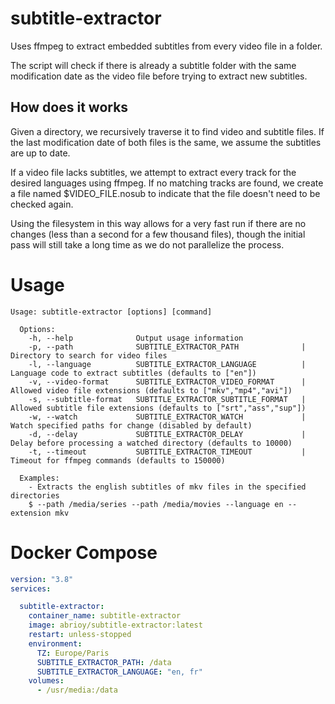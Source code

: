 # subtitle-extractor

Uses ffmpeg to extract embedded subtitles from every video file in a folder. 

The script will check if there is already a subtitle folder with the same modification date as the video file before trying to extract new subtitles.

## How does it works

Given a directory, we recursively traverse it to find video and subtitle files. If the last modification date of both files is the same, we assume the subtitles are up to date.

If a video file lacks subtitles, we attempt to extract every track for the desired languages using ffmpeg. If no matching tracks are found, we create a file named $VIDEO_FILE.nosub to indicate that the file doesn't need to be checked again.

Using the filesystem in this way allows for a very fast run if there are no changes (less than a second for a few thousand files), though the initial pass will still take a long time as we do not parallelize the process.

# Usage
```
Usage: subtitle-extractor [options] [command]

  Options:
    -h, --help              Output usage information
    -p, --path              SUBTITLE_EXTRACTOR_PATH              | Directory to search for video files
    -l, --language          SUBTITLE_EXTRACTOR_LANGUAGE          | Language code to extract subtitles (defaults to ["en"])
    -v, --video-format      SUBTITLE_EXTRACTOR_VIDEO_FORMAT      | Allowed video file extensions (defaults to ["mkv","mp4","avi"])
    -s, --subtitle-format   SUBTITLE_EXTRACTOR_SUBTITLE_FORMAT   | Allowed subtitle file extensions (defaults to ["srt","ass","sup"])
    -w, --watch             SUBTITLE_EXTRACTOR_WATCH             | Watch specified paths for change (disabled by default)
    -d, --delay             SUBTITLE_EXTRACTOR_DELAY             | Delay before processing a watched directory (defaults to 10000)
    -t, --timeout           SUBTITLE_EXTRACTOR_TIMEOUT           | Timeout for ffmpeg commands (defaults to 150000)

  Examples:
    - Extracts the english subtitles of mkv files in the specified directories
    $ --path /media/series --path /media/movies --language en --extension mkv
```

# Docker Compose
```yaml
version: "3.8"
services:

  subtitle-extractor:
    container_name: subtitle-extractor
    image: abrioy/subtitle-extractor:latest
    restart: unless-stopped
    environment:
      TZ: Europe/Paris
      SUBTITLE_EXTRACTOR_PATH: /data
      SUBTITLE_EXTRACTOR_LANGUAGE: "en, fr"
    volumes:
      - /usr/media:/data
```
